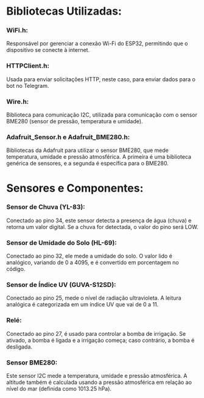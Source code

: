 # Bibliotecas Utilizadas:

### WiFi.h:
Responsável por gerenciar a conexão Wi-Fi do ESP32, permitindo que o dispositivo se conecte à internet.

### HTTPClient.h:
Usada para enviar solicitações HTTP, neste caso, para enviar dados para o bot no Telegram.

### Wire.h:
Biblioteca para comunicação I2C, utilizada para comunicação com o sensor BME280 (sensor de pressão, temperatura e umidade).

### Adafruit_Sensor.h e Adafruit_BME280.h:
Bibliotecas da Adafruit para utilizar o sensor BME280, que mede temperatura, umidade e pressão atmosférica. A primeira é uma biblioteca genérica de sensores, e a segunda é específica para o BME280.

# Sensores e Componentes:

### Sensor de Chuva (YL-83):
Conectado ao pino 34, este sensor detecta a presença de água (chuva) e retorna um valor digital. Se a chuva for detectada, o valor do pino será LOW.

### Sensor de Umidade do Solo (HL-69):
Conectado ao pino 32, ele mede a umidade do solo. O valor lido é analógico, variando de 0 a 4095, e é convertido em porcentagem no código.

### Sensor de Índice UV (GUVA-S12SD):
Conectado ao pino 25, mede o nível de radiação ultravioleta. A leitura analógica é categorizada em um índice UV que vai de 0 a 11.

### Relé:
Conectado ao pino 27, é usado para controlar a bomba de irrigação. Se ativado, a bomba é ligada e a irrigação começa; caso contrário, a bomba é desligada.

### Sensor BME280:
Este sensor I2C mede a temperatura, umidade e pressão atmosférica. A altitude também é calculada usando a pressão atmosférica em relação ao nível do mar (definida como 1013.25 hPa).

